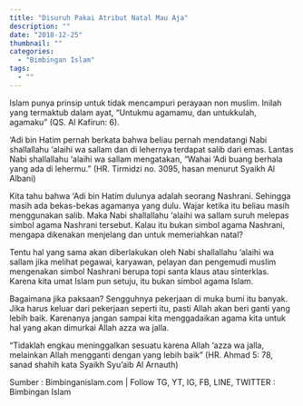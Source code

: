 ```yaml
---
title: "Disuruh Pakai Atribut Natal Mau Aja"
description: ""
date: "2018-12-25"
thumbnail: ""
categories:
  - "Bimbingan Islam"
tags:
  - ""
---
```


Islam punya prinsip untuk tidak mencampuri perayaan non muslim. Inilah yang termaktub dalam ayat,
“Untukmu agamamu, dan untukkulah, agamaku” (QS. Al Kafirun: 6).

‘Adi bin Hatim pernah berkata bahwa beliau pernah mendatangi Nabi shallallahu ‘alaihi wa sallam dan di lehernya terdapat salib dari emas. Lantas Nabi shallallahu ‘alaihi wa sallam mengatakan,
“Wahai ‘Adi buang berhala yang ada di lehermu.” (HR. Tirmidzi no. 3095, hasan menurut Syaikh Al Albani)

Kita tahu bahwa ‘Adi bin Hatim dulunya adalah seorang Nashrani. Sehingga masih ada bekas-bekas agamanya yang dulu. Wajar ketika itu beliau masih menggunakan salib. Maka Nabi shallallahu ‘alaihi wa sallam suruh melepas simbol agama Nashrani tersebut. Kalau itu bukan simbol agama Nashrani, mengapa dikenakan menjelang dan untuk memeriahkan natal?

Tentu hal yang sama akan diberlakukan oleh Nabi shallallahu ‘alaihi wa sallam jika melihat pegawai, karyawan, pelayan dan pengemudi muslim mengenakan simbol Nashrani berupa topi santa klaus atau sinterklas. Karena kita umat Islam pun setuju, itu bukan simbol agama Islam.

Bagaimana jika paksaan? Sengguhnya pekerjaan di muka bumi itu banyak. Jika harus keluar dari pekerjaan seperti itu, pasti Allah akan beri ganti yang lebih baik. Karenanya jangan sampai kita menggadaikan agama kita untuk hal yang akan dimurkai Allah azza wa jalla.

“Tidaklah engkau meninggalkan sesuatu karena Allah ‘azza wa jalla, melainkan Allah mengganti dengan yang lebih baik” (HR. Ahmad 5: 78, sanad shahih kata Syaikh Syu’aib Al Arnauth)


Sumber : Bimbinganislam.com | Follow TG, YT, IG, FB, LINE, TWITTER : Bimbingan Islam